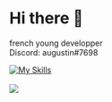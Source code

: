 # Hi there 👋
french young developper
<br />
Discord: augustin#7698

[![My Skills](https://skillicons.dev/icons?i=php,mysql,js,html,css,py,arduino,vscode,codepen,discord,cloudflare)](https://skillicons.dev)
<br /><br />
<a href="https://github.com/augustin7698/">
  <img src="https://github-readme-stats.vercel.app/api?username=augustin7698&theme=blue-green">
</a>
